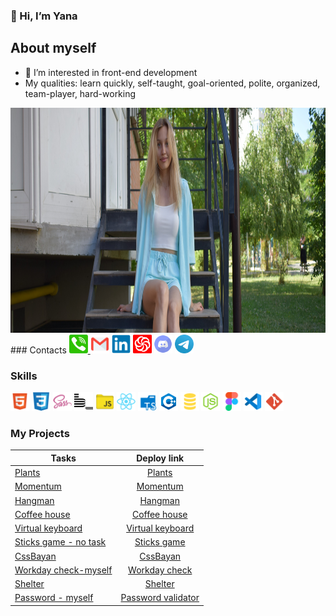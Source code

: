 
### 👋 Hi, I’m Yana

## About myself
-  👀 I’m interested in front-end development
- My qualities: learn quickly, self-taught, goal-oriented, polite, organized, team-player, hard-working
<img src="./img/logo/yanad.JPG" alt="my photo" width="900" height="360">
### Contacts
<a href="tel:+380986629945">
  <img alt="tel" width="30" src="./img/logo/1485482192-phone_78665.svg">
</a>  
<a href="mailto:cerahuk2023@gmail.com"><img alt="mail" width="30" src="./img/logo/4202011emailgmaillogomailsocialsocialmedia-115677_115624.svg"></a>  
<a href="https://www.linkedin.com/in/yana-dyachok-06a384253/"><img alt="LinkedIn" width="30" src="./img/logo/linkedin_original_logo_icon_146435.svg"></a> 
<a href="https://www.codewars.com/users/Dyachok"><img alt="Codewars" width="30" src="./img/logo/codewars-red.svg"></a> 
<a href="https://discord.com/users/yana-dyachok#6659"><img alt="Discord" width="30" src="./img/logo/discord_101785.svg"></a> 
<a href="https://t.me/yana_ins"><img alt="Telegram" width="30" src="./img/logo/telegram_logo_icon_147228.svg"></a>   

### Skills
<img alt="HTML5" width="30" src="./img/logo/file_type_html_icon_130541.svg">   
<img alt="CSS3" width="30" src="./img/logo/css_original_logo_icon_146575.svg">  
<img alt="SASS" width="30" src="./img/logo/sass_original_logo_icon_146350.svg"> 
<img alt="BEM" width="30" src="./img/logo/bem_logo_icon_247482.svg">  
<img alt="JS" width="30" src="./img/logo/folder_js_icon_161291.svg">   
<img alt="React" width="30" src="./img/logo/react_original_logo_icon_146374.svg">  
<img alt="TS" width="30" src="./img/logo/folder_type_typescript_icon_129815.svg">  
<img alt="C++" width="30" src="./img/logo/icons8-c++.svg">  
<img alt="SQL" width="30" src="./img/logo/file_type_sql_icon_130152.svg">  
<img alt="node.js" width="30" src="./img/logo/file_type_node_icon_130301.svg">

<img alt="Figma" width="30" src="./img/logo/figma_logo_icon_170157.svg"> 
<img alt="VS" width="30" src="./img/logo/file_type_vscode_icon_130084.svg">  
<img alt="Git" width="30" src="./img/logo/file_type_git_icon_130581.svg">

### My Projects 

 Tasks                    |   Deploy link
--------------------------|:-----------------------:
[Plants](https://github.com/rolling-scopes-school/tasks/blob/master/tasks/plants/plants.md)                                  |   [Plants](https://yana-dyachok.github.io/plants/)
[Momentum ](https://github.com/rolling-scopes-school/tasks/blob/master/tasks/momentum/momentum-stage1.md)                    |   [Momentum](https://yana-dyachok.github.io/momentum/src/index.html)
[Hangman](https://github.com/rolling-scopes-school/tasks/tree/master/stage1/tasks/hangman)                                   |   [Hangman](https://yana-dyachok.github.io/hangman/hangman/index.html)
[Coffee house](https://github.com/rolling-scopes-school/tasks/blob/master/tasks/coffee-house/coffee-house-week1.md)          |   [Coffee house](https://yana-dyachok.github.io/coffee-house/coffee-house/)
[Virtual keyboard](https://github.com/rolling-scopes-school/tasks/blob/master/tasks/virtual-keyboard/virtual-keyboard-en.md) |   [Virtual keyboard](https://yana-dyachok.github.io/virtual-keyboard/keyboard/src/)
[Sticks game - no task](https://github.com/Yana-Dyachok/sticks-game?tab=readme-ov-file)                                      |  [Sticks game](https://yana-dyachok.github.io/sticks-game/sticks-game/) |   [Sticks game](https://yana-dyachok.github.io/sticks-game/sticks-game/)
[CssBayan](https://github.com/DrDiman/CSS-Bayan-task)                                                                        |   [CssBayan](https://yana-dyachok.github.io/cssBayan/cssBayan/index.html)
[Workday check-myself](https://github.com/Yana-Dyachok/workday-check)                                                        |   [Workday check](https://yana-dyachok.github.io/workday-check/)
[Shelter](https://github.com/rolling-scopes-school/tasks/blob/master/tasks/shelter/shelter.md)                               |   [Shelter](https://yana-dyachok.github.io/shelter/main/index.html)
[Password - myself](https://github.com/Yana-Dyachok/password?tab=readme-ov-file)                                             |   [Password validator](https://yana-dyachok.github.io/password/)